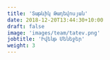 ```yaml
---
title: 'Տաթևիկ Թադեվոսյան'
date: 2018-12-20T13:44:30+10:00
draft: false
image: 'images/team/tatev.png'
jobtitle: 'Իվենթ Մենեջեր'
weight: 3
---
```

